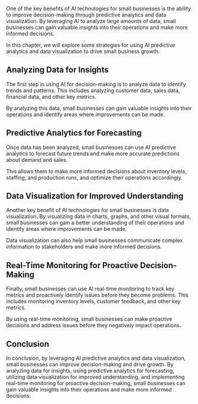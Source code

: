
One of the key benefits of AI technologies for small businesses is the ability to improve decision-making through predictive analytics and data visualization. By leveraging AI to analyze large amounts of data, small businesses can gain valuable insights into their operations and make more informed decisions.

In this chapter, we will explore some strategies for using AI predictive analytics and data visualization to drive small business growth.

Analyzing Data for Insights
---------------------------

The first step in using AI for decision-making is to analyze data to identify trends and patterns. This includes analyzing customer data, sales data, financial data, and other key metrics.

By analyzing this data, small businesses can gain valuable insights into their operations and identify areas where improvements can be made.

Predictive Analytics for Forecasting
------------------------------------

Once data has been analyzed, small businesses can use AI predictive analytics to forecast future trends and make more accurate predictions about demand and sales.

This allows them to make more informed decisions about inventory levels, staffing, and production runs, and optimize their operations accordingly.

Data Visualization for Improved Understanding
---------------------------------------------

Another key benefit of AI technologies for small businesses is data visualization. By visualizing data in charts, graphs, and other visual formats, small businesses can gain a better understanding of their operations and identify areas where improvements can be made.

Data visualization can also help small businesses communicate complex information to stakeholders and make more informed decisions.

Real-Time Monitoring for Proactive Decision-Making
--------------------------------------------------

Finally, small businesses can use AI real-time monitoring to track key metrics and proactively identify issues before they become problems. This includes monitoring inventory levels, customer feedback, and other key metrics.

By using real-time monitoring, small businesses can make proactive decisions and address issues before they negatively impact operations.

Conclusion
----------

In conclusion, by leveraging AI predictive analytics and data visualization, small businesses can improve decision-making and drive growth. By analyzing data for insights, using predictive analytics for forecasting, utilizing data visualization for improved understanding, and implementing real-time monitoring for proactive decision-making, small businesses can gain valuable insights into their operations and make more informed decisions.
